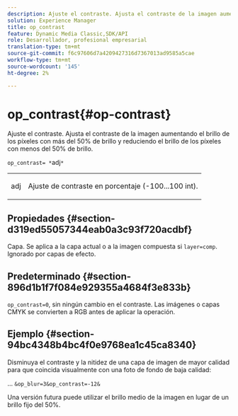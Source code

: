 ```yaml
---
description: Ajuste el contraste. Ajusta el contraste de la imagen aumentando el brillo de los píxeles con más del 50% de brillo y reduciendo el brillo de los píxeles con menos del 50% de brillo.
solution: Experience Manager
title: op_contrast
feature: Dynamic Media Classic,SDK/API
role: Desarrollador, profesional empresarial
translation-type: tm+mt
source-git-commit: f6c97606d7a4209427316d7367013ad9585a5cae
workflow-type: tm+mt
source-wordcount: '145'
ht-degree: 2%

---
```



# op_contrast{#op-contrast}

Ajuste el contraste. Ajusta el contraste de la imagen aumentando el brillo de los píxeles con más del 50% de brillo y reduciendo el brillo de los píxeles con menos del 50% de brillo.

`op_contrast= *`adj`*`

<table id="simpletable_8246802C74424A68A7A2EA5B50A89D42"> 
 <tr class="strow"> 
  <td class="stentry"> <p><span class="varname"> adj</span> </p> </td> 
  <td class="stentry"> <p>Ajuste de contraste en porcentaje (-100...100 int). </p></td> 
 </tr> 
</table>

## Propiedades {#section-d319ed55057344eab0a3c93f720acdbf}

Capa. Se aplica a la capa actual o a la imagen compuesta si `layer=comp`. Ignorado por capas de efecto.

## Predeterminado {#section-896d1b1f7f084e929355a4684f3e833b}

`op_contrast=0`, sin ningún cambio en el contraste. Las imágenes o capas CMYK se convierten a RGB antes de aplicar la operación.

## Ejemplo {#section-94bc4348b4bc4f0e9768ea1c45ca8340}

Disminuya el contraste y la nitidez de una capa de imagen de mayor calidad para que coincida visualmente con una foto de fondo de baja calidad:

... `&op_blur=3&op_contrast=-12&`

Una versión futura puede utilizar el brillo medio de la imagen en lugar de un brillo fijo del 50%.
